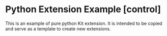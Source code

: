 # Python Extension Example [control]

This is an example of pure python Kit extension. It is intended to be copied and serve as a template to create new extensions.

